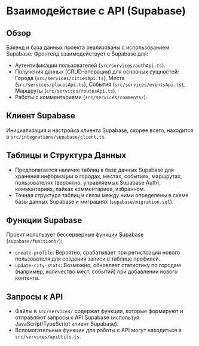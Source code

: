 # Взаимодействие с API (Supabase)

## Обзор
Бэкенд и база данных проекта реализованы с использованием Supabase.
Фронтенд взаимодействует с Supabase для:
*   Аутентификации пользователей (`src/services/authApi.ts`).
*   Получения данных (CRUD-операции) для основных сущностей: Города (`src/services/citiesApi.ts`), Места (`src/services/placesApi.ts`), События (`src/services/eventsApi.ts`), Маршруты (`src/services/routesApi.ts`).
*   Работы с комментариями (`src/services/comments/`).

## Клиент Supabase
Инициализация и настройка клиента Supabase, скорее всего, находится в `src/integrations/supabase/client.ts`.

## Таблицы и Структура Данных
*   Предполагается наличие таблиц в базе данных Supabase для хранения информации о городах, местах, событиях, маршрутах, пользователях (вероятно, управляемых Supabase Auth), комментариях, лайках комментариев, избранном.
*   Точная структура таблиц и связи между ними определены в схеме базы данных Supabase и миграциях (`supabase/migration.sql`).

## Функции Supabase
Проект использует бессерверные функции Supabase (`supabase/functions/`):
*   `create-profile`: Вероятно, срабатывает при регистрации нового пользователя для создания записи в таблице профилей.
*   `update-city-stats`: Возможно, обновляет статистику по городам (например, количество мест, событий) при добавлении нового контента.

## Запросы к API
*   Файлы в `src/services/` содержат функции, которые формируют и отправляют запросы к API Supabase (используя JavaScript/TypeScript клиент Supabase).
*   Вспомогательные функции для работы с API могут находиться в `src/services/apiUtils.ts`.

